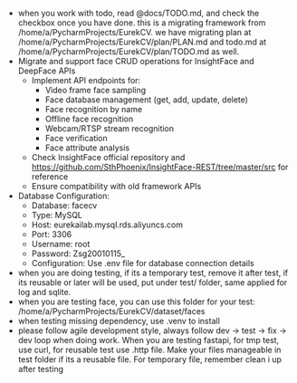 - when you work with todo, read @docs/TODO.md, and check the checkbox once you have done. this is a migrating framework from /home/a/PycharmProjects/EurekCV. we have migrating plan at /home/a/PycharmProjects/EurekCV/plan/PLAN.md and todo.md at /home/a/PycharmProjects/EurekCV/plan/TODO.md as well.
- Migrate and support face CRUD operations for InsightFace and DeepFace APIs
  - Implement API endpoints for:
    * Video frame face sampling
    * Face database management (get, add, update, delete)
    * Face recognition by name
    * Offline face recognition
    * Webcam/RTSP stream recognition
    * Face verification
    * Face attribute analysis
  - Check InsightFace official repository and https://github.com/SthPhoenix/InsightFace-REST/tree/master/src for reference
  - Ensure compatibility with old framework APIs
- Database Configuration:
  * Database: facecv
  * Type: MySQL
  * Host: eurekailab.mysql.rds.aliyuncs.com
  * Port: 3306
  * Username: root
  * Password: Zsg20010115_
  * Configuration: Use .env file for database connection details
- when you are doing testing, if its a temporary test, remove it after test, if its reusable or later will be used, put under test/ folder, same applied for log and sqlite.
- when you are testing face, you can use this folder for your test: /home/a/PycharmProjects/EurekCV/dataset/faces
- when testing missing dependency, use .venv to install
- please follow agile development style, always follow dev -> test -> fix  -> dev loop when doing work. When you are testing fastapi, for tmp test,  use curl, for reusable test use .http file. Make your files manageable in test folder if its a reusable file. For temporary file, remember clean i  up after testing